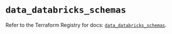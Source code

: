 # `data_databricks_schemas`

Refer to the Terraform Registry for docs: [`data_databricks_schemas`](https://registry.terraform.io/providers/databricks/databricks/1.49.1/docs/data-sources/schemas).
